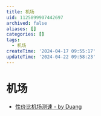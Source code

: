 ```yaml
---
title: 机场
uid: 1125899907442697
archived: false
aliases: []
categories: []
tags:
  - 机场
createTime: '2024-04-17 09:55:17'
updateTime: '2024-04-22 09:58:23'
---
```


# 机场

- [性价比机场测速 - by Duang](https://duangks.com/)
